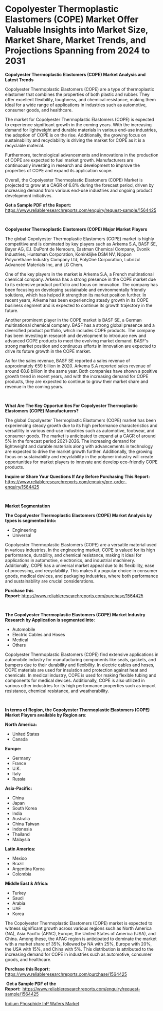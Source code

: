 <p><h1>Copolyester Thermoplastic Elastomers (COPE) Market Offer Valuable Insights into Market Size, Market Share, Market Trends, and Projections Spanning from 2024 to 2031</h1></p><p><strong>Copolyester Thermoplastic Elastomers (COPE) Market Analysis and Latest Trends</strong></p>
<p><p>Copolyester Thermoplastic Elastomers (COPE) are a type of thermoplastic elastomer that combines the properties of both plastic and rubber. They offer excellent flexibility, toughness, and chemical resistance, making them ideal for a wide range of applications in industries such as automotive, consumer goods, and healthcare.</p><p>The market for Copolyester Thermoplastic Elastomers (COPE) is expected to experience significant growth in the coming years. With the increasing demand for lightweight and durable materials in various end-use industries, the adoption of COPE is on the rise. Additionally, the growing focus on sustainability and recyclability is driving the market for COPE as it is a recyclable material.</p><p>Furthermore, technological advancements and innovations in the production of COPE are expected to fuel market growth. Manufacturers are continuously investing in research and development to improve the properties of COPE and expand its application scope.</p><p>Overall, the Copolyester Thermoplastic Elastomers (COPE) Market is projected to grow at a CAGR of 6.8% during the forecast period, driven by increasing demand from various end-use industries and ongoing product development initiatives.</p></p>
<p><strong>Get a Sample PDF of the Report:&nbsp;</strong> <a href="https://www.reliableresearchreports.com/enquiry/request-sample/1564425">https://www.reliableresearchreports.com/enquiry/request-sample/1564425</a></p>
<p>&nbsp;</p>
<p><strong>Copolyester Thermoplastic Elastomers (COPE) Major Market Players</strong></p>
<p><p>The global Copolyester Thermoplastic Elastomers (COPE) market is highly competitive and is dominated by key players such as Arkema S.A, BASF SE, Bayer AG, E.I. DuPont de Nemours, Eastman Chemical Company, Evonik Industries, Huntsman Corporation, Koninklijke DSM NV, Nippon Polyurethane Industry Company Ltd, PolyOne Corporation, Lubrizol Advanced Materials Inc, and LG Chem. </p><p>One of the key players in the market is Arkema S.A, a French multinational chemical company. Arkema has a strong presence in the COPE market due to its extensive product portfolio and focus on innovation. The company has been focusing on developing sustainable and environmentally friendly solutions, which has helped it strengthen its market position further. In recent years, Arkema has been experiencing steady growth in its COPE business segment and is expected to continue its growth trajectory in the future.</p><p>Another prominent player in the COPE market is BASF SE, a German multinational chemical company. BASF has a strong global presence and a diversified product portfolio, which includes COPE products. The company has been investing in research and development to introduce new and advanced COPE products to meet the evolving market demand. BASF's strong market position and continuous efforts in innovation are expected to drive its future growth in the COPE market.</p><p>As for the sales revenue, BASF SE reported a sales revenue of approximately €59 billion in 2020. Arkema S.A reported sales revenue of around €8.8 billion in the same year. Both companies have shown a positive growth trend in recent years, and with the increasing demand for COPE products, they are expected to continue to grow their market share and revenue in the coming years.</p></p>
<p>&nbsp;</p>
<p><strong>What Are The Key Opportunities For Copolyester Thermoplastic Elastomers (COPE) Manufacturers?</strong></p>
<p><p>The global Copolyester Thermoplastic Elastomers (COPE) market has been experiencing steady growth due to its high performance characteristics and versatility in various end-use industries such as automotive, footwear, and consumer goods. The market is anticipated to expand at a CAGR of around 5% in the forecast period 2021-2026. The increasing demand for lightweight and durable materials along with advancements in technology are expected to drive the market growth further. Additionally, the growing focus on sustainability and recyclability in the polymer industry will create opportunities for market players to innovate and develop eco-friendly COPE products.</p></p>
<p><strong>Inquire or Share Your Questions If Any Before Purchasing This Report:</strong> <a href="https://www.reliableresearchreports.com/enquiry/pre-order-enquiry/1564425">https://www.reliableresearchreports.com/enquiry/pre-order-enquiry/1564425</a></p>
<p>&nbsp;</p>
<p><strong>Market Segmentation</strong></p>
<p><strong>The Copolyester Thermoplastic Elastomers (COPE) Market Analysis by types is segmented into:</strong></p>
<p><ul><li>Engineering</li><li>Universal</li></ul></p>
<p><p>Copolyester Thermoplastic Elastomers (COPE) are a versatile material used in various industries. In the engineering market, COPE is valued for its high performance, durability, and chemical resistance, making it ideal for applications in automotive, electronics, and industrial machinery. Additionally, COPE has a universal market appeal due to its flexibility, ease of processing, and recyclability. This makes it a popular choice in consumer goods, medical devices, and packaging industries, where both performance and sustainability are crucial considerations.</p></p>
<p><strong>Purchase this Report:&nbsp;</strong><a href="https://www.reliableresearchreports.com/purchase/1564425">https://www.reliableresearchreports.com/purchase/1564425</a></p>
<p>&nbsp;</p>
<p><strong>The Copolyester Thermoplastic Elastomers (COPE) Market Industry Research by Application is segmented into:</strong></p>
<p><ul><li>Automobile</li><li>Electric Cables and Hoses</li><li>Medical</li><li>Others</li></ul></p>
<p><p>Copolyester Thermoplastic Elastomers (COPE) find extensive applications in automobile industry for manufacturing components like seals, gaskets, and bumpers due to their durability and flexibility. In electric cables and hoses, COPE materials are used for insulation and protection against heat and chemicals. In medical industry, COPE is used for making flexible tubing and components for medical devices. Additionally, COPE is also utilized in various other industries for its high performance properties such as impact resistance, chemical resistance, and weatherability.</p></p>
<p>&nbsp;</p>
<p><strong>In terms of Region, the Copolyester Thermoplastic Elastomers (COPE) Market Players available by Region are:</strong></p>
<p>
    <p> <strong> North America: </strong>
        <ul>
            <li>United States</li>
            <li>Canada</li>
        </ul>
        </p> 
    <p> <strong> Europe: </strong>
        <ul>
            <li>Germany</li>
            <li>France</li>
            <li>U.K.</li>
            <li>Italy</li>
            <li>Russia</li>
        </ul>
        </p> 
    <p> <strong> Asia-Pacific: </strong>
        <ul>
            <li>China</li>
            <li>Japan</li>
            <li>South Korea</li>
            <li>India</li>
            <li>Australia</li>
            <li>China Taiwan</li>
            <li>Indonesia</li>
            <li>Thailand</li>
            <li>Malaysia</li>
        </ul>
        </p> 
    <p> <strong> Latin America: </strong>
        <ul>
            <li>Mexico</li>
            <li>Brazil</li>
            <li>Argentina Korea</li>
            <li>Colombia</li>
        </ul>
        </p> 
    <p> <strong> Middle East & Africa: </strong>
        <ul>
            <li>Turkey</li>
            <li>Saudi</li>
            <li>Arabia</li>
            <li>UAE</li>
            <li>Korea</li>
        </ul>
    </p>
    </p>
<p><p>The Copolyester Thermoplastic Elastomers (COPE) market is expected to witness significant growth across various regions such as North America (NA), Asia Pacific (APAC), Europe, the United States of America (USA), and China. Among these, the APAC region is anticipated to dominate the market with a market share of 35%, followed by NA with 25%, Europe with 20%, the USA with 15%, and China with 5%. This distribution is attributed to the increasing demand for COPE in industries such as automotive, consumer goods, and healthcare.</p></p>
<p><strong>Purchase this Report: </strong><a href="https://www.reliableresearchreports.com/purchase/1564425">https://www.reliableresearchreports.com/purchase/1564425</a></p>
<p>&nbsp;<strong>Get a Sample PDF of the Report:&nbsp;&nbsp;</strong><a href="https://www.reliableresearchreports.com/enquiry/request-sample/1564425">https://www.reliableresearchreports.com/enquiry/request-sample/1564425</a></p>
<p><strong></strong></p>
<p><p><a href="https://chivalrous-flock-a86.notion.site/Indium-Phosphide-InP-Wafers-Market-Size-Growing-and-Forecasted-for-period-from-2024-2031-and-provi-70e8e13ab75a4bad92b61afd41e83a02">Indium Phosphide InP Wafers Market</a></p></p>